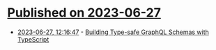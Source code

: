 # [Published on 2023-06-27](index.md)

* [2023-06-27, 12:16:47](https://lobste.rs/s/ozatya/building_type_safe_graphql_schemas_with) - [Building Type-safe GraphQL Schemas with TypeScript](https://grafbase.com/blog/why-we-added-typescript-configuration-support)
